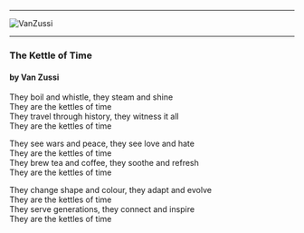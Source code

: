
---
![VanZussi](../../assets/vanzee.gif)

---

### The Kettle of Time
#### by Van Zussi
They boil and whistle, they steam and shine  
They are the kettles of time  
They travel through history, they witness it all  
They are the kettles of time   

They see wars and peace, they see love and hate  
They are the kettles of time  
They brew tea and coffee, they soothe and refresh  
They are the kettles of time  

They change shape and colour, they adapt and evolve  
They are the kettles of time  
They serve generations, they connect and inspire  
They are the kettles of time